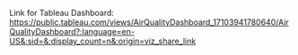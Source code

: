 Link for Tableau Dashboard: https://public.tableau.com/views/AirQualityDashboard_17103941780640/AirQualityDashboard?:language=en-US&:sid=&:display_count=n&:origin=viz_share_link
